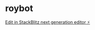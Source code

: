 # roybot

[Edit in StackBlitz next generation editor ⚡️](https://stackblitz.com/~/github.com/Kohze/roybot)